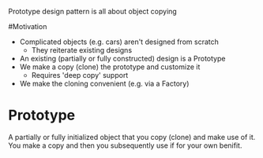 Prototype design pattern is all about object copying

#Motivation

* Complicated objects (e.g. cars) aren't designed from scratch
    * They reiterate existing designs
* An existing (partially or fully constructed) design is a Prototype
* We make a copy (clone) the prototype and customize it
    * Requires 'deep copy' support
* We make the cloning convenient (e.g. via a Factory)

# Prototype

A partially or fully initialized object that you copy (clone) and make use of it. You make a copy and then you subsequently use if for your own benifit.


